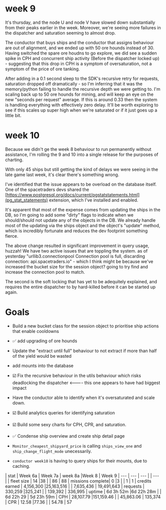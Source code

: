 # week 9

It's thursday, and the node U and node V have slowed down substantially from their peaks earlier in the week.
Moreover, we're seeing more failures in the dispatcher and saturation seeming to almost drop.

The conductor that buys ships and the conductor that assigns behaviour are out of alignment, and we ended up with 50 ore hounds instead of 30.
Having switched the spare ore houdns to go explore, we did see a sudden spike in CPH and concurrent ship activity (Before the dispatcher locked up) - suggesting that this drop in CPH is a symptom of oversaturation, not a symptom of the price of ore tanking.

After adding in a 0.1 second sleep to the SDK's recursive retry for requests, saturation dropped off dramatically - so I'm inferring that it was the memory/python failing to handle the recursive depth we were getting to. 
I'm scaling back up to 50 ore hounds for mining, and will keep an eye on the new "seconds per request" average. If this is around 0.33 then the system is handling everything with effectively zero delay. It'll be worth exploring to see if this scales up super high when we're saturated or if it just goes up a little bit.


# week 10 

Because we didn't ge the week 8 behaviour to run permanently without assistance, I'm rolling the 9 and 10 into a single release for the purposes of charting.


With only 45 ships but still getting the kind of delays we were seeing in the late game last week, it's clear there's something wrong. 

I've identified that the issue appears to be overload on the database itself. One of the spacetraders devs shared the [https://www.postgresql.org/docs/current/pgstatstatements.html](pg_stat_statements) extension, which I've installed and enabled. 

It's apparent that most of the expense comes from updating the ships in the DB, so I'm going to add some "dirty" flags to indicate when we should/should not update any of the objects in the DB. We already handle most of the updating via the ships object and the object's "update" method, which is incredibly fortunate and reduces the dev footprint something fierce.

The above change resulted in significant improvement in query usage, huzzah!
We have two active issues that are toppling the system. as of yesterday "urllib3.connectionpool  Connection pool is full, discarding connection: api.spacetraders.io" - which I think might be because we've increased the bucket size for the session object? going to try find and increase the connection pool to match.

The second is the soft locking that has yet to be adequitely explained, and requires the entire dispatcher to by hard-killed before it can be started up again.


# Goals
* Build a new bucket class for the session object to prioritise ship actions that enable cooldowns
* ✅ add upgrading of ore hounds
 * Update the "extract until full" behaviour to not extract if more than half of the yield would be wasted  
 * add mounts into the database
* ☑️ Fix the recursive behaviour in the utils behaviour which risks deadlocking the dispatcher <---- this one appears to have had biggest impact
* Have the conductor able to identify when it's oversaturated and scale down.
 * ☑️ Build analytics queries for identifying saturation
 * ☑️ Build some sexy charts for CPH, CPR, and saturation.
* ✅ Condense ship overview and create ship detail page

* `Monitor_cheapest_shipyard_price` is calling `ships_view_one` and `ship_change_flight_mode` unecessarily.
* `conductor week10` is having to query ships for their mounts, due to caching. 

| stat             | Week 6a    | Week 7a    | week 8a   |Week 8   | Week 9
| ---              | ---       | ---         |        | ---       |
| fleet size       | 14        |38           |        | 86        | 88
| missions complete| 0         |3            |        | 1         | 1
| credits earned   | 4,156,300 |25,163,516   |        | 7,635,436 | 19,491,643
| requests         | 330,259   |325,241      |        | 139,392   | 336,995
| uptime           | 6d 3h 52m |6d 22h 28m   |        | 6d 22h 29 | 5d 23h 59m
| CPH              | 28,107.79 |151,159.46   |        | 45,863.06 | 135,374
| CPR              | 12.58     |77.36        |        | 54.78     | 57